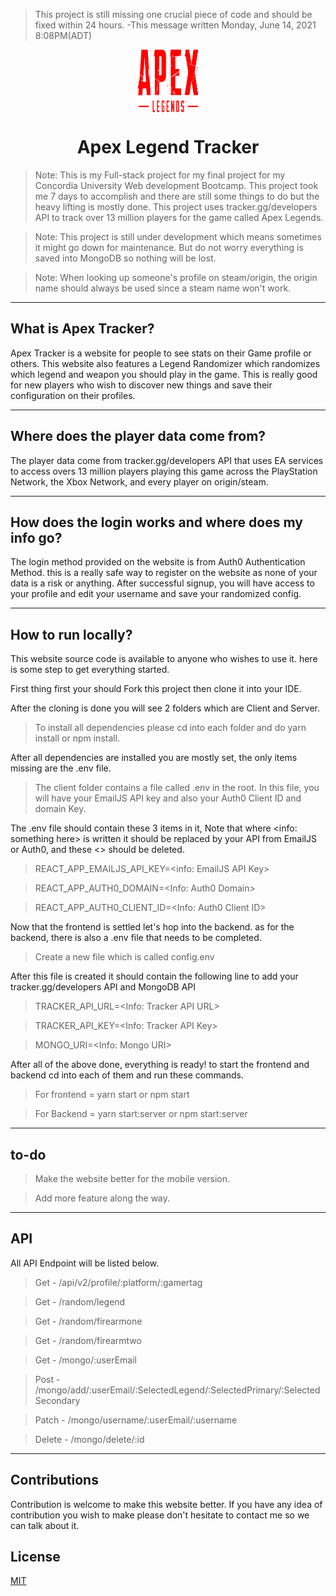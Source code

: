 > This project is still missing one crucial piece of code and should be fixed within 24 hours. -This message written Monday, June 14, 2021 8:08PM(ADT)

<div align="center">
<img align="center" width="100" height="100" src="client/src/Media/apexlogo.svg">
<h1>Apex Legend Tracker</h1>
</div>

> Note: This is my Full-stack project for my final project for my Concordia University Web development Bootcamp. This project took me 7 days to accomplish and there are still some things to do but the heavy lifting is mostly done. This project uses tracker.gg/developers API to track over 13 million players for the game called Apex Legends.

> Note: This project is still under development which means sometimes it might go down for maintenance. But do not worry everything is saved into MongoDB so nothing will be lost.

> Note: When looking up someone's profile on steam/origin, the origin name should always be used since a steam name won't work.

---

## What is Apex Tracker?

Apex Tracker is a website for people to see stats on their Game profile or others. This website also features a Legend Randomizer which randomizes which legend and weapon you should play in the game. This is really good for new players who wish to discover new things and save their configuration on their profiles.

---

## Where does the player data come from?

The player data come from tracker.gg/developers API that uses EA services to access overs 13 million players playing this game across the PlayStation Network, the Xbox Network, and every player on origin/steam.

---

## How does the login works and where does my info go?

The login method provided on the website is from Auth0 Authentication Method. this is a really safe way to register on the website as none of your data is a risk or anything. After successful signup, you will have access to your profile and edit your username and save your randomized config.

---

## How to run locally?

This website source code is available to anyone who wishes to use it. here is some step to get everything started.

First thing first your should Fork this project then clone it into your IDE.

After the cloning is done you will see 2 folders which are Client and Server.

> To install all dependencies please cd into each folder and do yarn install or npm install.

After all dependencies are installed you are mostly set, the only items missing are the .env file.

> The client folder contains a file called .env in the root. In this file, you will have your EmailJS API key and also your Auth0 Client ID and domain Key.

The .env file should contain these 3 items in it, Note that where <info: something here> is written it should be replaced by your API from EmailJS or Auth0, and these <> should be deleted.

> REACT_APP_EMAILJS_API_KEY=<info: EmailJS API Key>

> REACT_APP_AUTH0_DOMAIN=<Info: Auth0 Domain>

> REACT_APP_AUTH0_CLIENT_ID=<Info: Auth0 Client ID>

Now that the frontend is settled let's hop into the backend. as for the backend, there is also a .env file that needs to be completed.

> Create a new file which is called config.env

After this file is created it should contain the following line to add your tracker.gg/developers API and MongoDB API

> TRACKER_API_URL=<Info: Tracker API URL>

> TRACKER_API_KEY=<Info: Tracker API Key>

> MONGO_URI=<Info: Mongo URI>

After all of the above done, everything is ready! to start the frontend and backend cd into each of them and run these commands.

> For frontend = yarn start or npm start

> For Backend = yarn start:server or npm start:server

---

## to-do

> Make the website better for the mobile version.

> Add more feature along the way.

---

## API

All API Endpoint will be listed below.

> Get - /api/v2/profile/:platform/:gamertag

> Get - /random/legend

> Get - /random/firearmone

> Get - /random/firearmtwo

> Get - /mongo/:userEmail

> Post - /mongo/add/:userEmail/:SelectedLegend/:SelectedPrimary/:SelectedSecondary

> Patch - /mongo/username/:userEmail/:username

> Delete - /mongo/delete/:id

---

## Contributions

Contribution is welcome to make this website better. If you have any idea of contribution you wish to make please don't hesitate to contact me so we can talk about it.

## License

[MIT](https://choosealicense.com/licenses/mit/)
